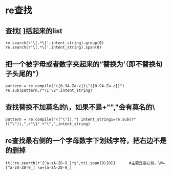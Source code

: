 # re查找

## 查找[ ]括起来的list
`re.search(r'\[.*\]',intent_string).group(0)                      
re.search(r'\[.*\]',intent_string).span(0)`

## 把一个被字母或者数字夹起来的“替换为‘（即不替换句子头尾的”）     
`pattern = re.compile("([0-9A-Za-z])\"([0-9A-Za-z])")             
re.sub(pattern,r"\1'\2",intent_string)`
## 查找替换不加莫名的\，如果不是+"\","会有莫名的\
`pattern = re.compile("([^\"]),")
intent_string1=re.sub(r"([^\"]),",r"\1" +"\",",intent_string)`

## re查找最右侧的一个字母数字下划线字符，把右边不是的删掉 
`tt[:re.search(r'[^a-zA-Z0-9_]*$',tt).span(0)[0]]      #主要是最右侧，\W=[^a-zA-Z0-9_] \w=[a-zA-Z0-9_]   `        
